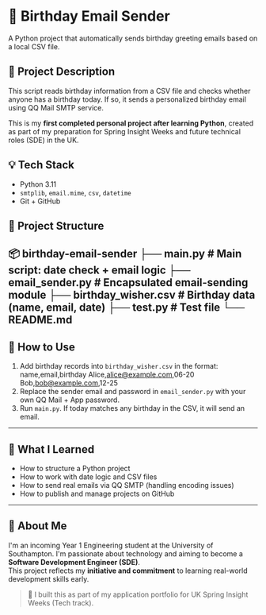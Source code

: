# 🎂 Birthday Email Sender

A Python project that automatically sends birthday greeting emails based on a local CSV file.

## 📌 Project Description

This script reads birthday information from a CSV file and checks whether anyone has a birthday today. If so, it sends a personalized birthday email using QQ Mail SMTP service.

This is my **first completed personal project after learning Python**, created as part of my preparation for Spring Insight Weeks and future technical roles (SDE) in the UK.

## 💡 Tech Stack

- Python 3.11
- `smtplib`, `email.mime`, `csv`, `datetime`
- Git + GitHub

## 📁 Project Structure
📦 birthday-email-sender
├── main.py              # Main script: date check + email logic
├── email_sender.py      # Encapsulated email-sending module
├── birthday_wisher.csv  # Birthday data (name, email, date)
├── test.py              # Test file
└── README.md
---

## 🚀 How to Use

1. Add birthday records into `birthday_wisher.csv` in the format:
name,email,birthday
Alice,alice@example.com,06-20
Bob,bob@example.com,12-25
2. Replace the sender email and password in `email_sender.py` with your own QQ Mail + App password.
3. Run `main.py`. If today matches any birthday in the CSV, it will send an email.

---

## 🧠 What I Learned

- How to structure a Python project
- How to work with date logic and CSV files
- How to send real emails via QQ SMTP (handling encoding issues)
- How to publish and manage projects on GitHub

---

## 👤 About Me

I'm an incoming Year 1 Engineering student at the University of Southampton. I'm passionate about technology and aiming to become a **Software Development Engineer (SDE)**.  
This project reflects my **initiative and commitment** to learning real-world development skills early.

> 🌱 I built this as part of my application portfolio for UK Spring Insight Weeks (Tech track).
